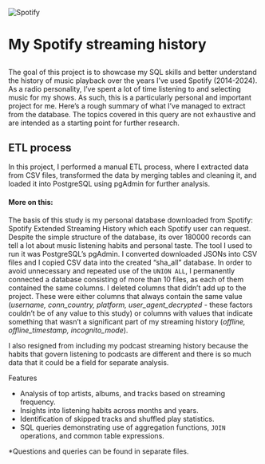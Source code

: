 
![Spotify](https://cdn2.downdetector.com/static/uploads/c/300/12f48/Spotify_Logo_RGB_Green.png)

#  My Spotify streaming history
## 
The goal of this project is to showcase my SQL skills and better understand the history of music playback over the years I’ve used Spotify (2014-2024). As a radio personality, I’ve spent a lot of time listening to and selecting music for my shows. As such, this is a particularly personal and important project for me. Here’s a rough summary of what I’ve managed to extract from the database. The topics covered in this query are not exhaustive and are intended as a starting point for further research.
##### 


## ETL process

In this project, I performed a manual ETL process, where I extracted data from CSV files, transformed the data by merging tables and cleaning it, and loaded it into PostgreSQL using pgAdmin for further analysis.

#### More on this:
The basis of this study is my personal database downloaded from Spotify: Spotify Extended Streaming History which each Spotify user can request. Despite the simple structure of the database, its over 180000 records can tell a lot about music listening habits and personal taste.
The tool I used to run it was PostgreSQL’s pgAdmin. I converted downloaded JSONs into CSV files and I copied CSV data into the created “sha_all” database.
In order to avoid unnecessary and repeated use of the `UNION ALL`, I permanently connected a database consisting of more than 10 files, as each of them contained the same columns.
I deleted columns that didn’t add up to the project. These were either columns that  always contain the same value (*username, conn_country, platform, user_agent_decrypted* -  these factors couldn’t be of any value to this study) or columns with values that indicate something that wasn’t a significant part of my streaming history (*offline, offline_timestamp, incognito_mode*).

I also resigned from including my podcast streaming history because the habits that govern listening to podcasts are different and there is so much data that it could be a field for separate analysis.

Features
- Analysis of top artists, albums, and tracks based on streaming frequency.
- Insights into listening habits across months and years.
- Identification of skipped tracks and shuffled play statistics.
- SQL queries demonstrating use of aggregation functions, `JOIN` operations, and common table expressions.












*Questions and queries can be found in separate files. 
